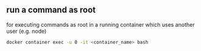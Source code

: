 ## run a command as root

for executing commands as root in a running container which uses another user (e.g. node)

```bash
docker container exec -u 0 -it <container_name> bash
```
